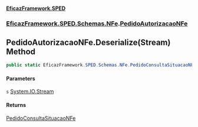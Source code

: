 #### [EficazFramework.SPED](EficazFrameworkSPED.md 'EficazFramework SPED')
### [EficazFramework.SPED.Schemas.NFe](EficazFramework.SPED.Schemas.NFe.md 'EficazFramework.SPED.Schemas.NFe').[PedidoAutorizacaoNFe](EficazFramework.SPED.Schemas.NFe/PedidoAutorizacaoNFe.md 'EficazFramework.SPED.Schemas.NFe.PedidoAutorizacaoNFe')

## PedidoAutorizacaoNFe.Deserialize(Stream) Method

```csharp
public static EficazFramework.SPED.Schemas.NFe.PedidoConsultaSituacaoNFe Deserialize(System.IO.Stream s);
```
#### Parameters

<a name='EficazFramework.SPED.Schemas.NFe.PedidoAutorizacaoNFe.Deserialize(System.IO.Stream).s'></a>

`s` [System.IO.Stream](https://docs.microsoft.com/en-us/dotnet/api/System.IO.Stream 'System.IO.Stream')

#### Returns
[PedidoConsultaSituacaoNFe](EficazFramework.SPED.Schemas.NFe/PedidoConsultaSituacaoNFe.md 'EficazFramework.SPED.Schemas.NFe.PedidoConsultaSituacaoNFe')
